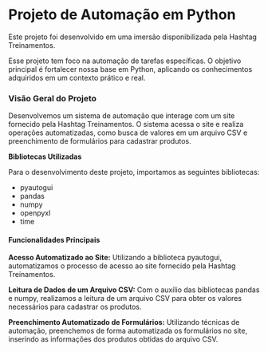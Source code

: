 # Projeto de Automação em Python


Este projeto foi desenvolvido em uma imersão disponibilizada pela Hashtag Treinamentos.


Esse projeto tem foco na automação de tarefas específicas. O objetivo principal é fortalecer nossa base em Python, aplicando os conhecimentos adquiridos em um contexto prático e real.


### **Visão Geral do Projeto**


Desenvolvemos um sistema de automação que interage com um site fornecido pela Hashtag Treinamentos.
O sistema acessa o site e realiza operações automatizadas, como busca de valores em um arquivo CSV e preenchimento de formulários para cadastrar produtos.


**Bibliotecas Utilizadas**


Para o desenvolvimento deste projeto, importamos as seguintes bibliotecas:


- pyautogui
- pandas
- numpy
- openpyxl
- time


#### **Funcionalidades Principais**


**Acesso Automatizado ao Site:** Utilizando a biblioteca pyautogui, automatizamos o processo de acesso ao site fornecido pela Hashtag Treinamentos.


**Leitura de Dados de um Arquivo CSV:** Com o auxílio das bibliotecas pandas e numpy, realizamos a leitura de um arquivo CSV para obter os valores necessários para cadastrar os produtos.


**Preenchimento Automatizado de Formulários:** Utilizando técnicas de automação, preenchemos de forma automatizada os formulários no site, inserindo as informações dos produtos obtidas do arquivo CSV.







